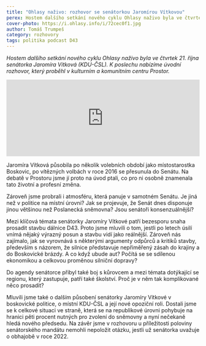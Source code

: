 ```yaml
---
title: "Ohlasy naživo: rozhovor se senátorkou Jaromírou Vítkovou"
perex: Hostem dalšího setkání nového cyklu Ohlasy naživo byla ve čtvrtek 21. listopadu senátorka Jaromíra Vítková (KDU-ČSL). K poslechu nabízíme úvodní rozhovor.
cover-photo: https://i.ohlasy.info/i/72cec0f1.jpg
author: Tomáš Trumpeš
category: rozhovory
tags: politika podcast D43
---
```


*Hostem dalšího setkání nového cyklu Ohlasy naživo byla ve čtvrtek 21. října senátorka Jaromíra Vítková (KDU-ČSL). K poslechu nabízíme úvodní rozhovor, který proběhl v kulturním a komunitním centru Prostor.*

<iframe sandbox="allow-scripts allow-top-navigation" scrolling="no" width="100%" height="200" frameborder="0" src="https://embed.radiopublic.com/e?if=ohlasy-podcast-6nVazZ&ge=s1!6b19d7284fdea339412d137bba990c2f9545d112"></iframe>

Jaromíra Vítková působila po několik volebních období jako místostarostka Boskovic, po vítězných volbách v roce 2016 se přesunula do Senátu. Na debatě v Prostoru jsme jí proto na úvod ptali, co pro ni osobně znamenala tato životní a profesní změna.

Zároveň jsme probrali i atmosféru, která panuje v samotném Senátu. Je jiná než v politice na místní úrovni? Jak se projevuje, že Senát dnes disponuje jinou většinou než Poslanecká sněmovna? Jsou senátoři konsenzuálnější?

Mezi klíčová témata senátorky Jaromíry Vítkové patří bezesporu snaha prosadit stavbu dálnice D43. Proto jsme mluvili o tom, jestli po letech úsilí vnímá nějaký výrazný posun a stavbu vidí jako reálnější. Zároveň nás zajímalo, jak se vyrovnává s některými argumenty odpůrců a kritiků stavby, především s názorem, že silnice představuje nepřiměřený zásah do krajiny a do Boskovické brázdy. A co když ubude aut? Počítá se se sdílenou ekonomikou a celkovou proměnou silniční dopravy?

Do agendy senátorce přibyl také boj s kůrovcem a mezi témata dotýkající se regionu, který zastupuje, patří také školství. Proč je v něm tak komplikované něco prosadit?

Mluvili jsme také o dalším působení senátorky Jaromíry Vítkové v boskovické politice, o místní KDU-ČSL a její nové opoziční roli. Dostali jsme se k celkové situaci ve straně, která se na republikové úrovni pohybuje na hranici pěti procent nutných pro zvolení do sněmovny a nyní nečekaně hledá nového předsedu. Na závěr jsme v rozhovoru u příležitosti poloviny senátorského mandátu nemohli nepoložit otázku, jestli už senátorka uvažuje o obhajobě v roce 2022.
